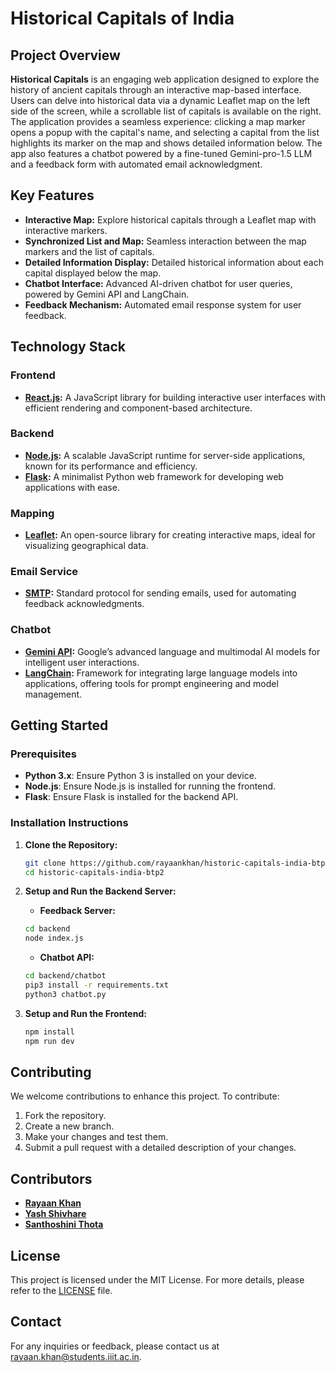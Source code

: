 # Historical Capitals of India

## Project Overview

**Historical Capitals** is an engaging web application designed to explore the history of ancient capitals through an interactive map-based interface. Users can delve into historical data via a dynamic Leaflet map on the left side of the screen, while a scrollable list of capitals is available on the right. The application provides a seamless experience: clicking a map marker opens a popup with the capital's name, and selecting a capital from the list highlights its marker on the map and shows detailed information below. The app also features a chatbot powered by a fine-tuned Gemini-pro-1.5 LLM and a feedback form with automated email acknowledgment.

## Key Features

- **Interactive Map:** Explore historical capitals through a Leaflet map with interactive markers.
- **Synchronized List and Map:** Seamless interaction between the map markers and the list of capitals.
- **Detailed Information Display:** Detailed historical information about each capital displayed below the map.
- **Chatbot Interface:** Advanced AI-driven chatbot for user queries, powered by Gemini API and LangChain.
- **Feedback Mechanism:** Automated email response system for user feedback.

## Technology Stack

### Frontend
- **[React.js](https://react.dev/):** A JavaScript library for building interactive user interfaces with efficient rendering and component-based architecture.

### Backend
- **[Node.js](https://nodejs.org/en/):** A scalable JavaScript runtime for server-side applications, known for its performance and efficiency.
- **[Flask](https://flask.palletsprojects.com/en/3.0.x/):** A minimalist Python web framework for developing web applications with ease.

### Mapping
- **[Leaflet](https://leafletjs.com/):** An open-source library for creating interactive maps, ideal for visualizing geographical data.

### Email Service
- **[SMTP](https://www.smtp.com/resources/api-documentation/):** Standard protocol for sending emails, used for automating feedback acknowledgments.

### Chatbot
- **[Gemini API](https://ai.google.dev/):** Google’s advanced language and multimodal AI models for intelligent user interactions.
- **[LangChain](https://www.langchain.com/):** Framework for integrating large language models into applications, offering tools for prompt engineering and model management.

## Getting Started

### Prerequisites

- **Python 3.x**: Ensure Python 3 is installed on your device.
- **Node.js**: Ensure Node.js is installed for running the frontend.
- **Flask**: Ensure Flask is installed for the backend API.

### Installation Instructions

1. **Clone the Repository:**

    ```bash
    git clone https://github.com/rayaankhan/historic-capitals-india-btp2.git
    cd historic-capitals-india-btp2
    ```

2. **Setup and Run the Backend Server:**
   - **Feedback Server:**
   ```bash
   cd backend
   node index.js
   ```
   - **Chatbot API:**
   ```bash
   cd backend/chatbot
   pip3 install -r requirements.txt
   python3 chatbot.py
   ```

3. **Setup and Run the Frontend:**
   ```bash
   npm install
   npm run dev
   ```

## Contributing

We welcome contributions to enhance this project. To contribute:
1. Fork the repository.
2. Create a new branch.
3. Make your changes and test them.
4. Submit a pull request with a detailed description of your changes.

## Contributors

- **[Rayaan Khan](https://github.com/rayaankhan)**
- **[Yash Shivhare](https://github.com/YashShivhare007)**
- **[Santhoshini Thota](https://github.com/santhoshinithota)**

## License

This project is licensed under the MIT License. For more details, please refer to the [LICENSE](LICENSE) file.

## Contact

For any inquiries or feedback, please contact us at [rayaan.khan@students.iiit.ac.in](mailto:rayaan.khan@students.iiit.ac.in).
